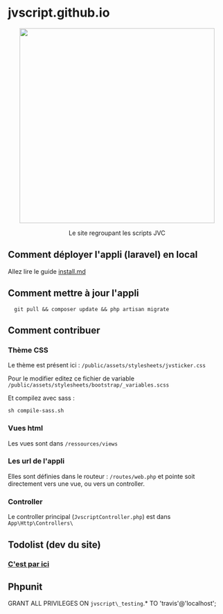 # jvscript.github.io 

<p align="center">
<img src='https://jvscript.fr/assets/images/banniere2-min.png' width='450px' /> 
</p>
<p align="center">
Le site regroupant les scripts JVC


## Comment déployer l'appli (laravel) en local

Allez lire le guide [install.md](install.md)

## Comment mettre à jour l'appli
  
      git pull && composer update && php artisan migrate

## Comment contribuer

### Thème CSS

Le thème est présent ici : `/public/assets/stylesheets/jvsticker.css`

Pour le modifier editez ce fichier de variable `/public/assets/stylesheets/bootstrap/_variables.scss`

Et compilez avec sass : 

    sh compile-sass.sh


### Vues html

Les vues sont dans `/ressources/views`

### Les url de l'appli

Elles sont définies dans le routeur : `/routes/web.php` et pointe soit directement vers une vue, ou vers un controller.

### Controller

Le controller principal (`JvscriptController.php`) est dans `App\Http\Controllers\`

## Todolist (dev du site)

### [C'est par ici ](https://github.com/jvscript/jvscript.github.io/projects/1)


## Phpunit

  GRANT ALL PRIVILEGES ON `jvscript\_testing`.* TO 'travis'@'localhost';
